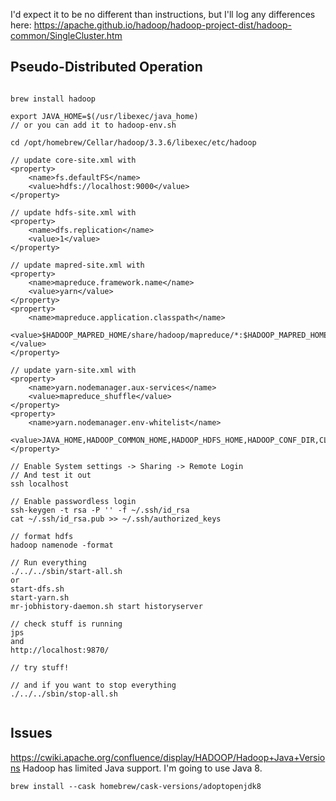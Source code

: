 I'd expect it to be no different than instructions, but I'll log any differences here:
<https://apache.github.io/hadoop/hadoop-project-dist/hadoop-common/SingleCluster.htm>

## Pseudo-Distributed Operation

```

brew install hadoop

export JAVA_HOME=$(/usr/libexec/java_home)
// or you can add it to hadoop-env.sh

cd /opt/homebrew/Cellar/hadoop/3.3.6/libexec/etc/hadoop

// update core-site.xml with
<property>
	<name>fs.defaultFS</name>
	<value>hdfs://localhost:9000</value>
</property> 

// update hdfs-site.xml with
<property>
	<name>dfs.replication</name>
	<value>1</value>
</property>

// update mapred-site.xml with
<property>
	<name>mapreduce.framework.name</name>
	<value>yarn</value>
</property>
<property>
	<name>mapreduce.application.classpath</name>
	<value>$HADOOP_MAPRED_HOME/share/hadoop/mapreduce/*:$HADOOP_MAPRED_HOME/share/hadoop/mapreduce/lib/*</value>
</property>

// update yarn-site.xml with
<property>
	<name>yarn.nodemanager.aux-services</name>
	<value>mapreduce_shuffle</value>
</property>
<property>
	<name>yarn.nodemanager.env-whitelist</name>
	<value>JAVA_HOME,HADOOP_COMMON_HOME,HADOOP_HDFS_HOME,HADOOP_CONF_DIR,CLASSPATH_PREPEND_DISTCACHE,HADOOP_YARN_HOME,HADOOP_HOME,PATH,LANG,TZ,HADOOP_MAPRED_HOME</value>
</property>

// Enable System settings -> Sharing -> Remote Login
// And test it out
ssh localhost

// Enable passwordless login
ssh-keygen -t rsa -P '' -f ~/.ssh/id_rsa
cat ~/.ssh/id_rsa.pub >> ~/.ssh/authorized_keys

// format hdfs
hadoop namenode -format 

// Run everything
./../../sbin/start-all.sh
or
start-dfs.sh
start-yarn.sh
mr-jobhistory-daemon.sh start historyserver

// check stuff is running
jps
and
http://localhost:9870/

// try stuff!

// and if you want to stop everything
./../../sbin/stop-all.sh


```

## Issues
<https://cwiki.apache.org/confluence/display/HADOOP/Hadoop+Java+Versions>
Hadoop has limited Java support. I'm going to use Java 8.
```
brew install --cask homebrew/cask-versions/adoptopenjdk8
```

